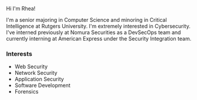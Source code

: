 Hi I'm Rhea!

I'm a senior majoring in Computer Science and minoring in Critical Intelligence at Rutgers University. I'm extremely interested in Cybersecurity. I've interned previously at Nomura Securities as a DevSecOps team and currently interning at American Express under the Security Integration team. 

### Interests
- Web Security
- Network Security
- Application Security
- Software Development
- Forensics